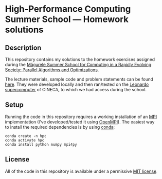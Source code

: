 # High-Performance Computing Summer School &mdash; Homework solutions

## Description

This repository contains my solutions to the homework exercises assigned during the [Măgurele Summer School for Computing in a Rapidly Evolving Society: Parallel Algorithms and Optimizations](https://indico.ictp.it/event/10842/).

The lecture materials, sample code and problem statements can be found [here](https://github.com/ICTP/SMR4077). They were developed locally and then ran/tested on the [Leonardo supercomputer](https://leonardo-supercomputer.cineca.eu/) of CINECA, to which we had access during the school.

## Setup

Running the code in this repository requires a working installation of an [MPI](https://en.wikipedia.org/wiki/Message_Passing_Interface) implementation (I've developed/tested it using [OpenMPI](https://www.open-mpi.org/)). The easiest way to install the required dependencies is by using [conda](https://anaconda.org/):

```shell
conda create -n hpc
conda activate hpc
conda install python numpy mpi4py
```

## License

All of the code in this repository is available under a permissive [MIT license](LICENSE.txt).
